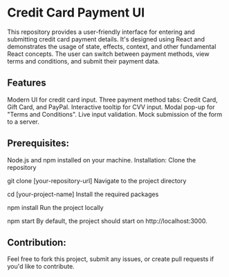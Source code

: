 # Credit Card Payment UI

This repository provides a user-friendly interface for entering and submitting credit card payment details. It's designed using React and demonstrates the usage of state, effects, context, and other fundamental React concepts. The user can switch between payment methods, view terms and conditions, and submit their payment data.

## Features

Modern UI for credit card input.
Three payment method tabs: Credit Card, Gift Card, and PayPal.
Interactive tooltip for CVV input.
Modal pop-up for "Terms and Conditions".
Live input validation.
Mock submission of the form to a server.

## Prerequisites:

Node.js and npm installed on your machine.
Installation:
Clone the repository

git clone [your-repository-url]
Navigate to the project directory

cd [your-project-name]
Install the required packages

npm install
Run the project locally

npm start
By default, the project should start on http://localhost:3000.

## Contribution:
Feel free to fork this project, submit any issues, or create pull requests if you'd like to contribute.
